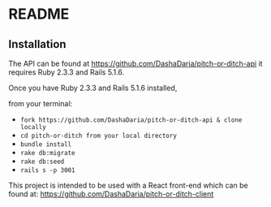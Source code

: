 # README

## Installation

The API can be found at https://github.com/DashaDaria/pitch-or-ditch-api
it requires Ruby 2.3.3 and Rails 5.1.6.

Once you have Ruby 2.3.3 and Rails 5.1.6 installed,

from your terminal:
* ```fork https://github.com/DashaDaria/pitch-or-ditch-api & clone locally```
* ```cd pitch-or-ditch from your local directory```
* ```bundle install```
* ```rake db:migrate```
* ```rake db:seed```
* ```rails s -p 3001```


This project is intended to be used with a React front-end which can be found at: https://github.com/DashaDaria/pitch-or-ditch-client
